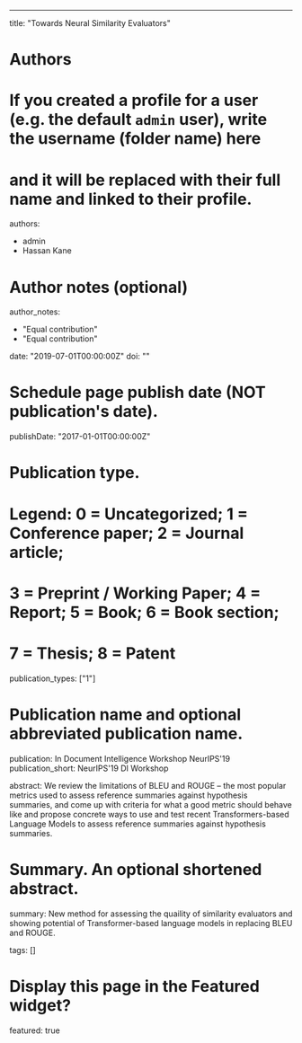 ---
title: "Towards Neural Similarity Evaluators"

# Authors
# If you created a profile for a user (e.g. the default `admin` user), write the username (folder name) here 
# and it will be replaced with their full name and linked to their profile.
authors:
- admin
- Hassan Kane


# Author notes (optional)
author_notes:
- "Equal contribution"
- "Equal contribution"

date: "2019-07-01T00:00:00Z"
doi: ""

# Schedule page publish date (NOT publication's date).
publishDate: "2017-01-01T00:00:00Z"

# Publication type.
# Legend: 0 = Uncategorized; 1 = Conference paper; 2 = Journal article;
# 3 = Preprint / Working Paper; 4 = Report; 5 = Book; 6 = Book section;
# 7 = Thesis; 8 = Patent
publication_types: ["1"]

# Publication name and optional abbreviated publication name.
publication: In Document Intelligence Workshop NeurIPS'19
publication_short: NeurIPS'19 DI Workshop

abstract: We review the limitations of BLEU and ROUGE – the most popular metrics used to assess reference summaries against hypothesis summaries, and come up with criteria for what a good metric should behave like and propose concrete ways to use and test recent Transformers-based Language Models to assess reference summaries against hypothesis summaries. 

# Summary. An optional shortened abstract.
summary: New method for assessing the quaility of similarity evaluators and showing potential of Transformer-based language models in replacing BLEU and ROUGE.

tags: []

# Display this page in the Featured widget?
featured: true
